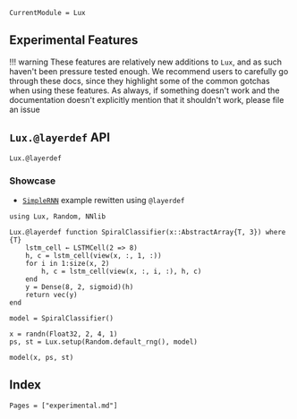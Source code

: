 ```@meta
CurrentModule = Lux
```

## Experimental Features

!!! warning
    These features are relatively new additions to `Lux`, and as such haven't been pressure tested enough. We recommend users to carefully go through these docs, since they highlight some of the common gotchas when using these features. As always, if something doesn't work and the documentation doesn't explicitly mention that it shouldn't work, please file an issue

## `Lux.@layerdef` API

```@docs
Lux.@layerdef
```

### Showcase

* [`SimpleRNN`](/examples/SimpleRNN/main.jl) example rewitten using `@layerdef`

```@example
using Lux, Random, NNlib

Lux.@layerdef function SpiralClassifier(x::AbstractArray{T, 3}) where {T}
    lstm_cell ← LSTMCell(2 => 8)
    h, c = lstm_cell(view(x, :, 1, :))
    for i in 1:size(x, 2)
        h, c = lstm_cell(view(x, :, i, :), h, c)
    end
    y = Dense(8, 2, sigmoid)(h)
    return vec(y)
end

model = SpiralClassifier()

x = randn(Float32, 2, 4, 1)
ps, st = Lux.setup(Random.default_rng(), model)

model(x, ps, st)
```

## Index

```@index
Pages = ["experimental.md"]
```
